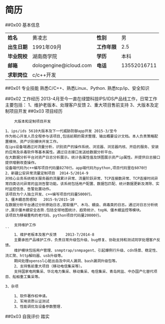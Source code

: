 简历
=======
##0x00 基本信息
<table>
<tbody>
<tr><td><b>姓名</b></td><td>黄凌志</td><td><b>性别</b></td><td>男</td></tr>
<tr><td><b>出生日期</b></td><td>1991年09月</td><td><b>工作年限</b></td><td>2.5</td></tr>
<tr><td><b>毕业院校</b></td><td>湖南商学院</td><td><b>学历</b></td><td>本科</td></tr>
<tr><td><b>邮箱</b></td><td>dologengine@icloud.com</td><td><b>电话</b></td><td>13552016711</td></tr>
<tr><td><b>求职岗位</b></td><td>c/c++开发</td></tr>
</tbody>
</table>


##0x01 专业技能
	熟悉C/C++、熟悉Linux、Python.
	熟悉tcp/ip、安全知识

##0x02 工作经历
	2013-4月至今一直在绿盟科技IPS/IDS产品线工作，日常工作主要包括：
	1、维护老版本、处理客户反馈
	2、重大项目售前支持
	3、大版本及定制项目开发
##0x03 项目经历
```
	大版本和定制项目开发
```
	1、ips/ids 5610大版本及下一代威胁防御app开发 2015-3/至今
	作为核心开发人员全程参与该项目,包括前期的需求整理、输出概要设计文档。本人负责策略配置模块、资产识别模块开发工作。
	在ips设备端通过对流量分析，识别资产的操作系统、浏览器、浏览器内核、开启的服务、安装的应用及杀毒软件等基本属性。通过日志接口发送给数据分析平台。
	在大数据分析平台对资产日志分析展示。统计各属性值及饼图展示资产ip属性。并提供日志接口提供增删改查操作。
	设备端代码为c++编写项目代码量8270行。app端代码为python,项目代码里在6070行
	2、新疆公安异常流量定制项目	2014-5/2014-9
	对核心业务系统相关服务器的流量累计异常、流量阶跃异常、TCP连接数异常、TCP连接时间异常四类访问异常的监测告警功能。该系统包括用户配置、数据包匹配、统计数据更新及清除、实时监控信息、告警处置动作。
	该项目为个人独立开发、c++编写项目代码量5000行。
	3、僵木蠕态势感知	2015-9/2015-10
	在数据分析平台通过分析原始日志,提取僵尸、木马、蠕虫、病毒类的日志。通过对日志分析统计,展示僵木蠕安全态势.包括全球地图统计、趋势统计、topN、僵木蠕监控等模块。
	该项目为移植重构的老代码、python项目代码量20000行。

```
	支持维护工作
``
	1、维护老板本及客户反馈	2013-7/2014-8
	主要承担产品维护工作，负责日常升级包升级、bug修复、协助支持和测试同学处理客户反馈。
	维护模块包括用户管理、snmptrap/snmpagent、引起爆例行升级、cdn场景、稳定性、流汇聚、http解码器、usb升级等。
	期间处理openssl心脏出血及中间人漏洞、bash漏洞升级包等。
	2、支持售前重大项目（移动电信集采等）。
	支持国家电网集采、华北电力集采、移动集采、电信集采、青岛网监、中办国产化替代项目、船舶重工集采等。
```
	3、杂项
```
	1、软件著作权申请。
	2、军用资质认证测试
	3、性能调优及设备参数整理.
```
##0x03 自我评价
	踏实























